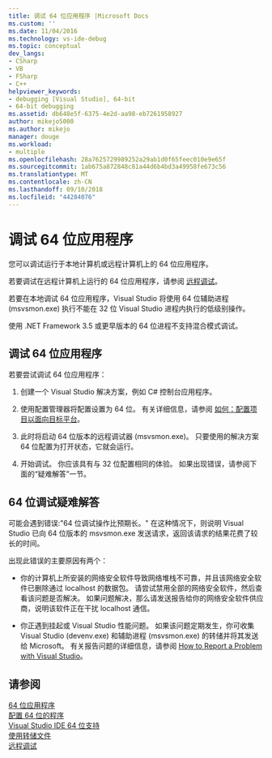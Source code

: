 ```yaml
---
title: 调试 64 位应用程序 |Microsoft Docs
ms.custom: ''
ms.date: 11/04/2016
ms.technology: vs-ide-debug
ms.topic: conceptual
dev_langs:
- CSharp
- VB
- FSharp
- C++
helpviewer_keywords:
- debugging [Visual Studio], 64-bit
- 64-bit debugging
ms.assetid: db648e5f-6375-4e2d-aa98-eb7261958927
author: mikejo5000
ms.author: mikejo
manager: douge
ms.workload:
- multiple
ms.openlocfilehash: 28a7625729989252a29ab1d0f65feec010e9e65f
ms.sourcegitcommit: 1ab675a872848c81a44d6b4bd3a49958fe673c56
ms.translationtype: MT
ms.contentlocale: zh-CN
ms.lasthandoff: 09/10/2018
ms.locfileid: "44284076"
---
```

# <a name="debug-64-bit-applications"></a>调试 64 位应用程序
您可以调试运行于本地计算机或远程计算机上的 64 位应用程序。  
  
 若要调试在远程计算机上运行的 64 位应用程序，请参阅 [远程调试](../debugger/remote-debugging.md)。  
  
 若要在本地调试 64 位应用程序，Visual Studio 将使用 64 位辅助进程 (msvsmon.exe) 执行不能在 32 位 Visual Studio 进程内执行的低级别操作。  
  
 使用 .NET Framework 3.5 或更早版本的 64 位进程不支持混合模式调试。  
  
## <a name="debug-a-64-bit-application"></a>调试 64 位应用程序  
 若要尝试调试 64 位应用程序：  
  
1.  创建一个 Visual Studio 解决方案，例如 C# 控制台应用程序。  
  
2.  使用配置管理器将配置设置为 64 位。 有关详细信息，请参阅 [如何：配置项目以面向目标平台](../ide/how-to-configure-projects-to-target-platforms.md)。  
  
3.  此时将启动 64 位版本的远程调试器 (msvsmon.exe)。 只要使用的解决方案 64 位配置为打开状态，它就会运行。  
  
4.  开始调试。 你应该具有与 32 位配置相同的体验。 如果出现错误，请参阅下面的“疑难解答”一节。  
  
## <a name="troubleshooting-64-bit-debugging"></a>64 位调试疑难解答  
 可能会遇到错误:"64 位调试操作比预期长。" 在这种情况下，则说明 Visual Studio 已向 64 位版本的 msvsmon.exe 发送请求，返回该请求的结果花费了较长的时间。  
  
 出现此错误的主要原因有两个：  
  
-   你的计算机上所安装的网络安全软件导致网络堆栈不可靠，并且该网络安全软件已删除通过 localhost 的数据包。 请尝试禁用全部的网络安全软件，然后查看该问题是否解决。 如果问题解决，那么请发送报告给你的网络安全软件供应商，说明该软件正在干扰 localhost 通信。  
  
-   你正遇到挂起或 Visual Studio 性能问题。 如果该问题定期发生，你可收集 Visual Studio (devenv.exe) 和辅助进程 (msvsmon.exe) 的转储并将其发送给 Microsoft。 有关报告问题的详细信息，请参阅 [How to Report a Problem with Visual Studio](../ide/How-to-Report-a-Problem-with-Visual-Studio-2017.md)。
  
## <a name="see-also"></a>请参阅  
 [64 位应用程序](https://docs.microsoft.com/dotnet/framework/64-bit-apps)   
 [配置 64 位的程序](/cpp/build/configuring-programs-for-64-bit-visual-cpp)   
 [Visual Studio IDE 64 位支持](../ide/visual-studio-ide-64-bit-support.md)   
 [使用转储文件](../debugger/using-dump-files.md)   
 [远程调试](../debugger/remote-debugging.md)